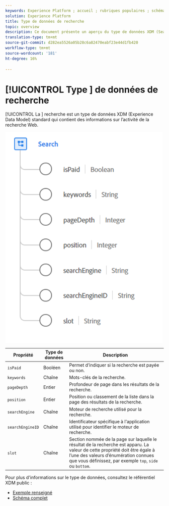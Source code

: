 ```yaml
---
keywords: Experience Platform ; accueil ; rubriques populaires ; schéma ; Schéma ; XDM ; champs ; schémas ; Schémas ; recherche ; type de données ; type de données ; type de données ;
solution: Experience Platform
title: Type de données de recherche
topic: overview
description: Ce document présente un aperçu du type de données XDM (Search Experience Data Model).
translation-type: tm+mt
source-git-commit: d282ea5526a05b28c6a82470eabf23e44d1fb420
workflow-type: tm+mt
source-wordcount: '181'
ht-degree: 16%

---
```



# [!UICONTROL Type ] de données de recherche

[!UICONTROL La ] recherche est un type de données XDM (Experience Data Model) standard qui contient des informations sur l’activité de la recherche Web.

<img src="../images/data-types/search.PNG" width="500" /><br />

| Propriété | Type de données | Description |
| --- | --- | --- |
| `isPaid` | Booléen | Permet d’indiquer si la recherche est payée ou non. |
| `keywords` | Chaîne | Mots-clés de la recherche. |
| `pageDepth` | Entier | Profondeur de page dans les résultats de la recherche. |
| `position` | Entier | Position ou classement de la liste dans la page des résultats de la recherche. |
| `searchEngine` | Chaîne | Moteur de recherche utilisé pour la recherche. |
| `searchEngineID` | Chaîne | Identificateur spécifique à l&#39;application utilisé pour identifier le moteur de recherche. |
| `slot` | Chaîne | Section nommée de la page sur laquelle le résultat de la recherche est apparu. La valeur de cette propriété doit être égale à l’une des valeurs d’énumération connues que vous définissez, par exemple `top`, `side` ou `bottom`. |

Pour plus d&#39;informations sur le type de données, consultez le référentiel XDM public :

* [Exemple renseigné](https://github.com/adobe/xdm/blob/master/components/datatypes/search.example.1.json)
* [Schéma complet](https://github.com/adobe/xdm/blob/master/components/datatypes/search.schema.json)